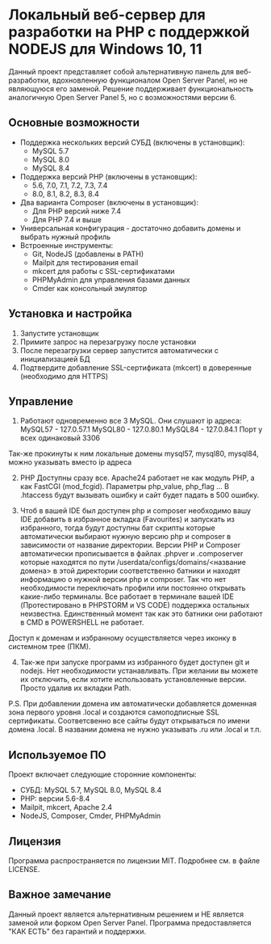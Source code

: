 # Локальный веб-сервер для разработки на PHP с поддержкой NODEJS для Windows 10, 11

Данный проект представляет собой альтернативную панель для веб-разработки, вдохновленную функционалом Open Server Panel, но не являющуюся его заменой. Решение поддерживает функциональность аналогичную Open Server Panel 5, но с возможностями версии 6.

## Основные возможности

- Поддержка нескольких версий СУБД (включены в установщик):
  - MySQL 5.7
  - MySQL 8.0
  - MySQL 8.4
- Поддержка версий PHP (включены в установщик):
  - 5.6, 7.0, 7.1, 7.2, 7.3, 7.4
  - 8.0, 8.1, 8.2, 8.3, 8.4
- Два варианта Composer (включены в установщик):
  - Для PHP версий ниже 7.4
  - Для PHP 7.4 и выше
- Универсальная конфигурация - достаточно добавить домены и выбрать нужный профиль
- Встроенные инструменты:
  - Git, NodeJS (добавлены в PATH)
  - Mailpit для тестирования email
  - mkcert для работы с SSL-сертификатами
  - PHPMyAdmin для управления базами данных
  - Cmder как консольный эмулятор

## Установка и настройка

1. Запустите установщик
2. Примите запрос на перезагрузку после установки
3. После перезагрузки сервер запустится автоматически с инициализацией БД
4. Подтвердите добавление SSL-сертификата (mkcert) в доверенные (необходимо для HTTPS)

## Управление
1. Работают одновременно все 3 MySQL. Они слушают ip адреса:
MySQL57 - 127.0.57.1
MySQL80 - 127.0.80.1
MySQL84 - 127.0.84.1
Порт у всех одинаковый 3306

Так-же прокинуты к ним локальные домены mysql57, mysql80, mysql84, можно указывать вместо ip адреса

2. PHP Доступны сразу все. Apache24 работает не как модуль PHP, а как FastCGI (mod_fcgid).
Параметры php_value, php_flag ... В .htaccess будут вызывать ошибку и сайт будет падать в 500 ошибку.

3. Чтоб в вашей IDE был доступен php и composer необходимо вашу IDE добавить в избранное вкладка (Favourites) и запускать из избранного, тогда будут доступны бат скрипты которые автоматически выбирают нужную версию php и composer в зависимости от название директории. Версии PHP и Composer автоматически прописывается в файлах .phpver и .composerver которые находятся по пути /userdata/configs/domains/<название домена> в этой директории соответственно батники и находят информацию о нужной версии php и composer. Так что нет необходимости переключать профили или постоянно открывать какие-либо терминалы. Все работает в терминале вашей IDE (Протестировано в PHPSTORM и VS CODE) поддержка остальных неизвестна. Единственный момент так как это батники они работают в CMD в POWERSHELL не работает.

Доступ к доменам и избранному осуществляется через иконку в системном трее (ПКМ).

4. Так-же при запуске программ из избранного будет доступен git и nodejs. Нет необходимости устанавливать. При желании вы можете их отключить, если хотите использовать установленные версии. Просто удалив их вкладки Path.

P.S. При добавлении домена им автоматически добавляется доменная зона первого уровня .local и создаются самоподписные SSL сертификаты. Соответсвенно все сайты будут открываться по имени домена .local. В названии домена не нужно указывать .ru или .local и т.п.

## Используемое ПО

Проект включает следующие сторонние компоненты:
- СУБД: MySQL 5.7, MySQL 8.0, MySQL 8.4
- PHP: версии 5.6-8.4
- Mailpit, mkcert, Apache 2.4
- NodeJS, Composer, Cmder, PHPMyAdmin

## Лицензия

Программа распространяется по лицензии MIT. Подробнее см. в файле LICENSE.

## Важное замечание

Данный проект является альтернативным решением и НЕ является заменой или форком Open Server Panel. Программа предоставляется "КАК ЕСТЬ" без гарантий и поддержки.
